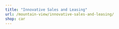 ```yaml
---
title: "Innovative Sales and Leasing"
url: /mountain-view/innovative-sales-and-leasing/
shop: car
---
```


